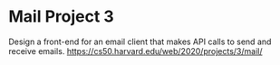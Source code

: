 # Mail Project 3

Design a front-end for an email client that makes API calls to send and receive emails.
https://cs50.harvard.edu/web/2020/projects/3/mail/
